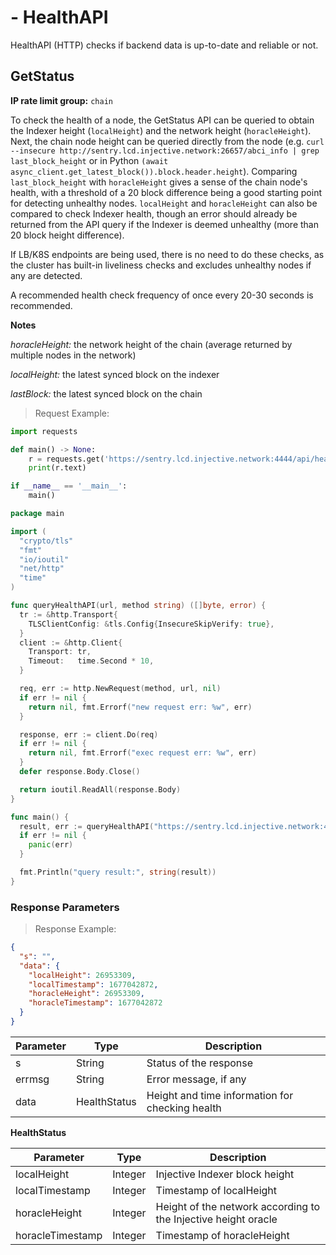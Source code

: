 # - HealthAPI
HealthAPI (HTTP) checks if backend data is up-to-date and reliable or not.

## GetStatus

**IP rate limit group:** `chain`


To check the health of a node, the GetStatus API can be queried to obtain the Indexer height (`localHeight`) and the network height (`horacleHeight`). Next, the chain node height can be queried directly from the node (e.g. `curl --insecure http://sentry.lcd.injective.network:26657/abci_info | grep last_block_height` or in Python `(await async_client.get_latest_block()).block.header.height`). Comparing `last_block_height` with `horacleHeight` gives a sense of the chain node's health, with a threshold of a 20 block difference being a good starting point for detecting unhealthy nodes. `localHeight` and `horacleHeight` can also be compared to check Indexer health, though an error should already be returned from the API query if the Indexer is deemed unhealthy (more than 20 block height difference).

If LB/K8S endpoints are being used, there is no need to do these checks, as the cluster has built-in liveliness checks and excludes unhealthy nodes if any are detected.

A recommended health check frequency of once every 20-30 seconds is recommended.

**Notes**

*horacleHeight:* the network height of the chain (average returned by multiple nodes in the network)

*localHeight:* the latest synced block on the indexer

*lastBlock:* the latest synced block on the chain

> Request Example:


``` python
import requests

def main() -> None:
    r = requests.get('https://sentry.lcd.injective.network:4444/api/health/v1/status', verify=False)
    print(r.text)

if __name__ == '__main__':
    main()

```

``` go
package main

import (
  "crypto/tls"
  "fmt"
  "io/ioutil"
  "net/http"
  "time"
)

func queryHealthAPI(url, method string) ([]byte, error) {
  tr := &http.Transport{
    TLSClientConfig: &tls.Config{InsecureSkipVerify: true},
  }
  client := &http.Client{
    Transport: tr,
    Timeout:   time.Second * 10,
  }

  req, err := http.NewRequest(method, url, nil)
  if err != nil {
    return nil, fmt.Errorf("new request err: %w", err)
  }

  response, err := client.Do(req)
  if err != nil {
    return nil, fmt.Errorf("exec request err: %w", err)
  }
  defer response.Body.Close()

  return ioutil.ReadAll(response.Body)
}

func main() {
  result, err := queryHealthAPI("https://sentry.lcd.injective.network:4444/api/health/v1/status", "GET")
  if err != nil {
    panic(err)
  }

  fmt.Println("query result:", string(result))
}
```

### Response Parameters
> Response Example:

```json
{
  "s": "",
  "data": {
    "localHeight": 26953309,
    "localTimestamp": 1677042872,
    "horacleHeight": 26953309,
    "horacleTimestamp": 1677042872
  }
}
```

|Parameter|Type|Description|
|----|----|----|
|s|String|Status of the response|
|errmsg|String|Error message, if any|
|data|HealthStatus|Height and time information for checking health|

**HealthStatus**

|Parameter|Type|Description|
|----|----|----|
|localHeight|Integer|Injective Indexer block height|
|localTimestamp|Integer|Timestamp of localHeight|
|horacleHeight|Integer|Height of the network according to the Injective height oracle|
|horacleTimestamp|Integer|Timestamp of horacleHeight|
